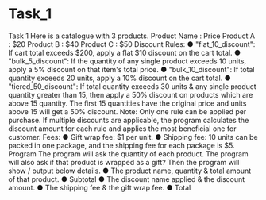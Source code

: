 # Task_1
Task 1
Here is a catalogue with 3 products.
Product Name : Price
Product A : $20
Product B : $40
Product C : $50
Discount Rules:
● "flat_10_discount": If cart total exceeds $200, apply a flat $10 discount on the cart total.
● "bulk_5_discount": If the quantity of any single product exceeds 10 units, apply a 5% discount on
that item's total price.
● "bulk_10_discount": If total quantity exceeds 20 units, apply a 10% discount on the cart total.
● "tiered_50_discount": If total quantity exceeds 30 units & any single product quantity greater
than 15, then apply a 50% discount on products which are above 15 quantity. The first 15
quantities have the original price and units above 15 will get a 50% discount.
Note: Only one rule can be applied per purchase. If multiple discounts are applicable, the program
calculates the discount amount for each rule and applies the most beneficial one for customer.
Fees:
● Gift wrap fee: $1 per unit.
● Shipping fee: 10 units can be packed in one package, and the shipping fee for each package is
$5.
Program
The program will ask the quantity of each product. The program will also ask if that product is wrapped
as a gift?
Then the program will show / output below details.
● The product name, quantity & total amount of that product.
● Subtotal
● The discount name applied & the discount amount.
● The shipping fee & the gift wrap fee.
● Total
